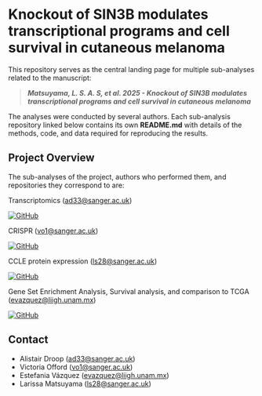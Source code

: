 # Knockout of SIN3B modulates transcriptional programs and cell survival in cutaneous melanoma

This repository serves as the central landing page for multiple sub-analyses related to the manuscript:

> **_Matsuyama, L. S. A. S, et al. 2025 - Knockout of SIN3B modulates transcriptional programs and cell survival in cutaneous melanoma_**

The analyses were conducted by several authors. Each sub-analysis repository linked below contains its own **README.md** with details of the methods, code, and data required for reproducing the results. 


## Project Overview

The sub-analyses of the project, authors who performed them, and repositories they correspond to are:  

Transcriptomics  (<ad33@sanger.ac.uk>)

[![GitHub](https://img.shields.io/badge/github-%23121011.svg?style=for-the-badge&logo=github&logoColor=white)](https://github.com/team113sanger/SIN3B_knockout_RNASeq)

CRISPR (<vo1@sanger.ac.uk>)

[![GitHub](https://img.shields.io/badge/github-%23121011.svg?style=for-the-badge&logo=github&logoColor=white)](https://github.com/team113sanger/SIN3B_CRISPR_screen) 

CCLE protein expression  (<ls28@sanger.ac.uk>)

[![GitHub](https://img.shields.io/badge/github-%23121011.svg?style=for-the-badge&logo=github&logoColor=white)](https://github.com/team113sanger/SIN3B_CCLE_expression_analysis)

Gene Set Enrichment Analysis, Survival analysis, and comparison to TCGA (<evazquez@liigh.unam.mx>)

[![GitHub](https://img.shields.io/badge/github-%23121011.svg?style=for-the-badge&logo=github&logoColor=white)](https://github.com/team113sanger/SIN3B_downstream_analyses) 
## Contact 

- Alistair Droop (<ad33@sanger.ac.uk>)
- Victoria Offord (<vo1@sanger.ac.uk>)
- Estefania Vázquez (<evazquez@liigh.unam.mx>)
- Larissa Matsuyama (<ls28@sanger.ac.uk>)

